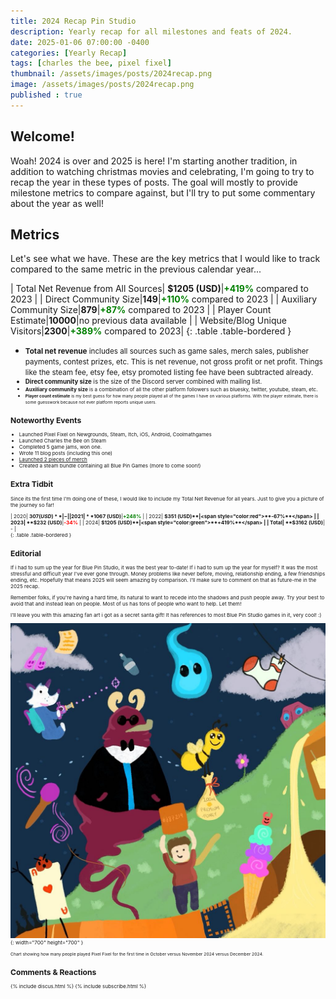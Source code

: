 ```yaml
---
title: 2024 Recap Pin Studio
description: Yearly recap for all milestones and feats of 2024.
date: 2025-01-06 07:00:00 -0400
categories: [Yearly Recap]
tags: [charles the bee, pixel fixel]
thumbnail: /assets/images/posts/2024recap.png
image: /assets/images/posts/2024recap.png
published : true
---
```


## Welcome!
Woah! 2024 is over and 2025 is here! I'm starting another tradition, in addition to watching christmas movies and celebrating, I'm going to try to recap the year in these types of posts. The goal will mostly to provide milestone metrics to compare against, but I'll try to put some commentary about the year as well!

## Metrics
Let's see what we have. These are the key metrics that I would like to track compared to the same metric in the previous calendar year...


| Total Net Revenue from All Sources| **$1205 (USD)**|<span style="color:green">**+419%**</span> compared to 2023 |
| Direct Community Size|**149**|<span style="color:green">**+110%**</span> compared to 2023 |
| Auxiliary Community Size|**879**|<span style="color:green">**+87%**</span> compared to 2023 |
| Player Count Estimate|**10000**|no previous data available |
| Website/Blog Unique Visitors|**2300**|<span style="color:green">**+389%**</span> compared to 2023|
{: .table .table-bordered }

- <small>**Total net revenue** includes all sources such as game sales, merch sales, publisher payments, contest prizes, etc. This is net revenue, not gross profit or net profit. Things like the steam fee, etsy fee, etsy promoted listing fee have been subtracted already.
- <small>**Direct community size** is the size of the Discord server combined with mailing list. 
- <small>**Auxiliary community size** is a combination of all the other platform followers such as bluesky, twitter, youtube, steam, etc. 
- <small>**Player count estimate** is my best guess for how many people played all of the games I have on various platforms. With the player estimate, there is some guesswork because not ever platform reports unique users.


## Noteworthy Events
- Launched Pixel Fixel on Newgrounds, Steam, Itch, iOS, Android, Coolmathgames
- Launched Charles the Bee on Steam
- Completed 5 game jams, won one.
- Wrote 11 blog posts (including this one)
- [Launched 2 pieces of merch](https://bluepinstudio.etsy.com)
- Created a steam bundle containing all Blue Pin Games (more to come soon!)

## Extra Tidbit
Since its the first time I'm doing one of these, I would like to include my Total Net Revenue for all years. Just to give you a picture of the journey so far!

| 2020| **$307 (USD)**| - |
| 2021| **$1067 (USD)**|<span style="color:green">**+248%**</span> |
| 2022| **$351 (USD)**|<span style="color:red">**-67%**</span> |
| 2023| **$232 (USD)**|<span style="color:red">**-34%**</span> |
| 2024| **$1205 (USD)**|<span style="color:green">**+419%**</span> |
| Total| **$3162 (USD)**| - |  
{: .table .table-bordered }

## Editorial
If i had to sum up the year for Blue Pin Studio, it was the best year to-date! If i had to sum up the year for myself? It was the most stressful and difficult year I've ever gone through. Money problems like never before, moving, relationship ending, a few friendships ending, etc. Hopefully that means 2025 will seem amazing by comparison. I'll make sure to comment on that as future-me in the 2025 recap.

Remember folks, if you're having a hard time, its natural to want to recede into the shadows and push people away. Try your best to avoid that and instead lean on people. Most of us has tons of people who want to help. Let them!

I'll leave you with this amazing fan art i got as a secret santa gift! It has references to most Blue Pin Studio games in it, very cool! :)

![blue pin studio fan art](/assets/images/posts/fanart.jpg){: width="700" height="700" }

<small>Chart showing how many people played Pixel Fixel for the first time in October versus November 2024 versus December 2024.</small>

## Comments & Reactions

{% include discus.html %}
{% include subscribe.html %}